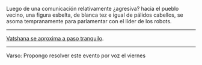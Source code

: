 Luego de una comunicación relativamente ¿agresiva? hacia el pueblo vecino, una figura esbelta, de blanca tez e igual de pálidos cabellos, se asoma tempranamente para parlamentar con el líder de los robots.

---

[Vatshana se aproxima a paso tranquilo](../Kaukel/Vatshana/Aqui%20no%20reinarán%20máquinas.md).

---
Varso: Propongo resolver este evento por voz el viernes

